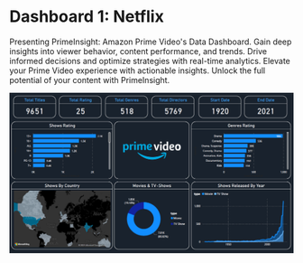 # Dashboard 1: Netflix

Presenting PrimeInsight: Amazon Prime Video's Data Dashboard. Gain deep insights into viewer behavior, content performance, and trends. Drive informed decisions and optimize strategies with real-time analytics. Elevate your Prime Video experience with actionable insights. Unlock the full potential of your content with PrimeInsight.

![Amazon Prime Video Dashboard](https://github.com/nolo5991/Power-BI-Projects/blob/main/Amazon%20Prime%20Video%20Dashboard/Amazon%20Prime%20Video%20Dashboard.png)
